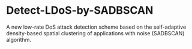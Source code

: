 # Detect-LDoS-by-SADBSCAN
A new low-rate DoS attack detection scheme based on the self-adaptive density-based spatial clustering of applications with noise (SADBSCAN) algorithm.
